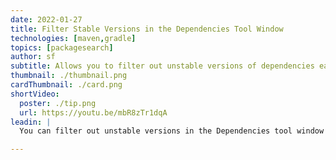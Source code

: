 ```yaml
---
date: 2022-01-27
title: Filter Stable Versions in the Dependencies Tool Window
technologies: [maven,gradle]
topics: [packagesearch]
author: sf
subtitle: Allows you to filter out unstable versions of dependencies easily  
thumbnail: ./thumbnail.png
cardThumbnail: ./card.png
shortVideo:
  poster: ./tip.png
  url: https://youtu.be/mbR8zTr1dqA
leadin: |
  You can filter out unstable versions in the Dependencies tool window by selecting the "Only stable" checkbox.

---
```

